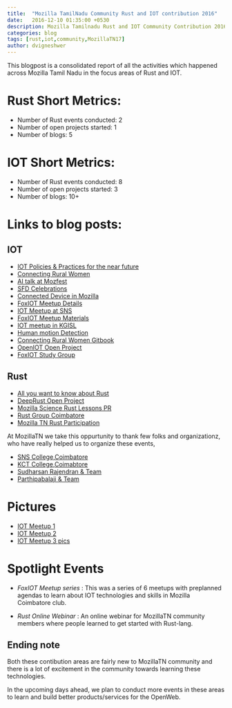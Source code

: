 ```yaml
---
title:  "Mozilla TamilNadu Community Rust and IOT contribution 2016"
date:   2016-12-10 01:35:00 +0530
description: Mozilla Tamilnadu Rust and IOT Community Contribution 2016
categories: blog
tags: [rust,iot,community,MozillaTN17]
author: dvigneshwer
---
```


This blogpost is a consolidated report of all the activities which happened across Mozilla Tamil Nadu in the focus areas of Rust and IOT. 

Rust Short Metrics:
=============
- Number of Rust events conducted: 2
- Number of open projects started: 1
- Number of blogs: 5

IOT Short Metrics:
=============
- Number of Rust events conducted: 8
- Number of open projects started: 3
- Number of blogs: 10+

Links to blog posts:
====================

## IOT
* [IOT Policies & Practices for the near future](https://dvigneshwer.wordpress.com/2016/11/27/iot-policies-for-the-near-future/)
* [Connecting Rural Women](https://dvigneshwer.wordpress.com/2016/11/26/solving-the-problem-of-connecting-rural-women/)
* [AI talk at Mozfest](https://dvigneshwer.wordpress.com/2016/11/06/demystifying-ai-in-mozfest/)
* [SFD Celebrations](https://dvigneshwer.wordpress.com/2016/09/18/sfd-celebration-in-coimbatore/)
* [Connected Device in Mozilla](https://dvigneshwer.wordpress.com/2016/08/29/demistifying-connected-device-concept-mozilla/)
* [FoxIOT Meetup Details](https://dvigneshwer.wordpress.com/2016/08/20/foxiot-meetup-12-series-update/)
* [IOT Meetup at SNS](http://foxprasanth.github.io/events/2016/07/16/MozTN-IoTmeetup1/)
* [FoxIOT Meetup Materials](https://github.com/dvigneshwer/FoxIOT_meetup_materials)
* [IOT meetup in KGISL](https://medium.com/@sudhar1996/mozilla-foxiot-meetup-kgisl-e36c9798ac69#.v1wwukjrm)
* [Human motion Detection](https://github.com/dvigneshwer/human_motion_detection)
* [Connecting Rural Women Gitbook](https://github.com/dvigneshwer/Connecting_Rural_Women)
* [OpenIOT Open Project](https://github.com/dvigneshwer/OpenIOT)
* [FoxIOT Study Group](https://foxiot.github.io/studyGroup/)

## Rust
* [All you want to know about Rust](https://dvigneshwer.wordpress.com/2016/11/24/all-you-need-to-know-about-rust/)
* [DeepRust Open Project](https://github.com/dvigneshwer/deeprust)
* [Mozilla Science Rust Lessons PR](https://github.com/dvigneshwer/studyGroupLessons/tree/master/Rust-intro)
* [Rust Group Coimbatore](https://github.com/dvigneshwer/Rust_Group_Coimbatore)
* [Mozilla TN Rust Participation](https://mozillatn.github.io/blog/MozillaTN-Rust-Participation/)

At MozillaTN we take this oppurtunity to thank few folks and organizationz, who have really helped us to organize these events,
* [SNS College,Coimbatore](http://snsct.org/)
* [KCT College,Coimabtore](http://www.kgkite.ac.in/)
* [Sudharsan Rajendran & Team](https://www.linkedin.com/in/sudhar1996)
* [Parthipabalaji & Team](https://plus.google.com/101100134948323227167)

Pictures
========
* [IOT Meetup 1](https://www.flickr.com/photos/141999246@N07/sets/72157670441464662)
* [IOT Meetup 2](https://twitter.com/prasanthp96/status/759314787268296704)
* [IOT Meetup 3 pics](https://www.flickr.com/photos/141999246@N07/sets/72157674646359955/)

Spotlight Events
================

- *FoxIOT Meetup series* : This was a series of 6 meetups with preplanned agendas to learn about IOT technologies and skills in Mozilla Coimbatore club.

- *Rust Online Webinar* : An online webinar for MozillaTN community members where people learned to get started with Rust-lang. 

## Ending note

Both these contibution areas are fairly new to MozillaTN community and there is a lot of excitement in the community towards learning these technologies.

In the upcoming days ahead, we plan to conduct more events in these areas to learn and build better products/services for the OpenWeb.




